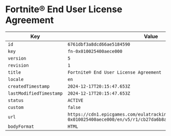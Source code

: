 # Fortnite® End User License Agreement

| Key | Value |
| --- | ----- |
| `id` | `6761dbf3a8dcd66ae5184590` |
| `key` | `fn-0x010025400aece000` |
| `version` | `5` |
| `revision` | `1` |
| `title` | `Fortnite® End User License Agreement` |
| `locale` | `en` |
| `createdTimestamp` | `2024-12-17T20:15:47.653Z` |
| `lastModifiedTimestamp` | `2024-12-17T20:15:47.653Z` |
| `status` | `ACTIVE` |
| `custom` | `false` |
| `url` | `https://cdn1.epicgames.com/eulatracking-download/fn-0x010025400aece000/en/v5/r1/cb27da6b8aa9d408b615ec39ac8b3f69.pdf` |
| `bodyFormat` | `HTML` |
